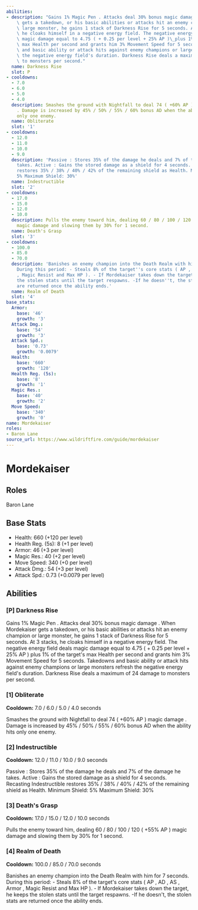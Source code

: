 ```yaml
---
abilities:
- description: "Gains 1% Magic Pen . Attacks deal 30% bonus magic damage . When Mordekaiser\
    \ gets a takedown, or his basic abilities or attacks hit an enemy champion or\
    \ large monster, he gains 1 stack of Darkness Rise for 5 seconds. At 3 stacks,\
    \ he cloaks himself in a negative energy field. The negative energy field deals\
    \ magic damage equal to 4.75 ( + 0.25 per level + 25% AP )\_plus 1% of the target's\
    \ max Health per second and grants him 3% Movement Speed for 5 seconds. Takedowns\
    \ and basic ability or attack hits against enemy champions or large monsters refresh\
    \ the negative energy field's duration. Darkness Rise deals a maximum of 24 damage\
    \ to monsters per second."
  name: Darkness Rise
  slot: P
- cooldowns:
  - 7.0
  - 6.0
  - 5.0
  - 4.0
  description: Smashes the ground with Nightfall to deal 74 ( +60% AP ) magic damage
    . Damage is increased by 45% / 50% / 55% / 60% bonus AD when the ability hits
    only one enemy.
  name: Obliterate
  slot: '1'
- cooldowns:
  - 12.0
  - 11.0
  - 10.0
  - 9.0
  description: 'Passive : Stores 35% of the damage he deals and 7% of the damage he
    takes. Active : Gains the stored damage as a shield for 4 seconds. Recasting Indestructible
    restores 35% / 38% / 40% / 42% of the remaining shield as Health. Minimum Shield:
    5% Maximum Shield: 30%'
  name: Indestructible
  slot: '2'
- cooldowns:
  - 17.0
  - 15.0
  - 12.0
  - 10.0
  description: Pulls the enemy toward him, dealing 60 / 80 / 100 / 120 ( +55% AP )
    magic damage and slowing them by 30% for 1 second.
  name: Death's Grasp
  slot: '3'
- cooldowns:
  - 100.0
  - 85.0
  - 70.0
  description: 'Banishes an enemy champion into the Death Realm with him for 7 seconds.
    During this period: - Steals 8% of the target''s core stats ( AP , AD , AS , Armor
    , Magic Resist and Max HP ). - If Mordekaiser takes down the target, he keeps
    the stolen stats until the target respawns. -If he doesn''t, the stolen stats
    are returned once the ability ends.'
  name: Realm of Death
  slot: '4'
base_stats:
  Armor:
    base: '46'
    growth: '3'
  Attack Dmg.:
    base: '54'
    growth: '3'
  Attack Spd.:
    base: '0.73'
    growth: '0.0079'
  Health:
    base: '660'
    growth: '120'
  Health Reg. (5s):
    base: '8'
    growth: '1'
  Magic Res.:
    base: '40'
    growth: '2'
  Move Speed:
    base: '340'
    growth: '0'
name: Mordekaiser
roles:
- Baron Lane
source_url: https://www.wildriftfire.com/guide/mordekaiser
---
```


# Mordekaiser

## Roles

Baron Lane

## Base Stats

- Health: 660 (+120 per level)
- Health Reg. (5s): 8 (+1 per level)
- Armor: 46 (+3 per level)
- Magic Res.: 40 (+2 per level)
- Move Speed: 340 (+0 per level)
- Attack Dmg.: 54 (+3 per level)
- Attack Spd.: 0.73 (+0.0079 per level)

## Abilities

### [P] Darkness Rise

Gains 1% Magic Pen . Attacks deal 30% bonus magic damage . When Mordekaiser gets a takedown, or his basic abilities or attacks hit an enemy champion or large monster, he gains 1 stack of Darkness Rise for 5 seconds. At 3 stacks, he cloaks himself in a negative energy field. The negative energy field deals magic damage equal to 4.75 ( + 0.25 per level + 25% AP ) plus 1% of the target's max Health per second and grants him 3% Movement Speed for 5 seconds. Takedowns and basic ability or attack hits against enemy champions or large monsters refresh the negative energy field's duration. Darkness Rise deals a maximum of 24 damage to monsters per second.

### [1] Obliterate

**Cooldown:** 7.0 / 6.0 / 5.0 / 4.0 seconds

Smashes the ground with Nightfall to deal 74 ( +60% AP ) magic damage . Damage is increased by 45% / 50% / 55% / 60% bonus AD when the ability hits only one enemy.

### [2] Indestructible

**Cooldown:** 12.0 / 11.0 / 10.0 / 9.0 seconds

Passive : Stores 35% of the damage he deals and 7% of the damage he takes. Active : Gains the stored damage as a shield for 4 seconds. Recasting Indestructible restores 35% / 38% / 40% / 42% of the remaining shield as Health. Minimum Shield: 5% Maximum Shield: 30%

### [3] Death's Grasp

**Cooldown:** 17.0 / 15.0 / 12.0 / 10.0 seconds

Pulls the enemy toward him, dealing 60 / 80 / 100 / 120 ( +55% AP ) magic damage and slowing them by 30% for 1 second.

### [4] Realm of Death

**Cooldown:** 100.0 / 85.0 / 70.0 seconds

Banishes an enemy champion into the Death Realm with him for 7 seconds. During this period: - Steals 8% of the target's core stats ( AP , AD , AS , Armor , Magic Resist and Max HP ). - If Mordekaiser takes down the target, he keeps the stolen stats until the target respawns. -If he doesn't, the stolen stats are returned once the ability ends.


